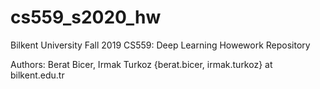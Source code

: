 # cs559_s2020_hw

Bilkent University Fall 2019 CS559: Deep Learning Howework Repository

Authors: Berat Bicer, Irmak Turkoz
{berat.bicer, irmak.turkoz} at bilkent.edu.tr
